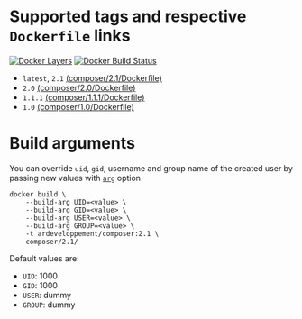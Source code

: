 # Supported tags and respective `Dockerfile` links
[![Docker Layers](https://images.microbadger.com/badges/image/ardeveloppement/composer.svg)][microbadger]
[![Docker Build Status](https://img.shields.io/docker/build/ardeveloppement/composer.svg)][dockerstore]

* `latest`, `2.1` [(composer/2.1/Dockerfile)](https://github.com/ArDeveloppement/docker-images/blob/master/composer/2.1/Dockerfile)
* `2.0` [(composer/2.0/Dockerfile)](https://github.com/ArDeveloppement/docker-images/blob/master/composer/2.0/Dockerfile)
* `1.1.1` [(composer/1.1.1/Dockerfile)](https://github.com/ArDeveloppement/docker-images/blob/master/composer/1.1.1/Dockerfile)
* `1.0` [(composer/1.0/Dockerfile)](https://github.com/ArDeveloppement/docker-images/blob/master/composer/1.0/Dockerfile)

# Build arguments

You can override `uid`, `gid`, username and group name of the created user by passing new values with [`arg`][docker-arg-doc] option

	docker build \
	    --build-arg UID=<value> \
	    --build-arg GID=<value> \
	    --build-arg USER=<value> \
	    --build-arg GROUP=<value> \
	    -t ardeveloppement/composer:2.1 \
	    composer/2.1/

Default values are:

* `UID`: 1000
* `GID`: 1000
* `USER`: dummy
* `GROUP`: dummy


[microbadger]:    https://microbadger.com/images/ardeveloppement/composer
[dockerstore]:	  https://store.docker.com/community/images/ardeveloppement/composer
[docker-arg-doc]: https://docs.docker.com/engine/reference/builder/#arg
